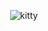 <div align="center">

![kitty](https://www.tumblr.com/91qd/792530961737908224/my-kitty?source=share)

